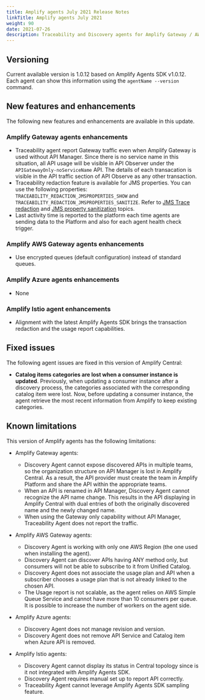 ```yaml
---
title: Amplify agents July 2021 Release Notes
linkTitle: Amplify agents July 2021
weight: 90
date: 2021-07-26
description: Traceability and Discovery agents for Amplify Gateway / AWS / Azure / Istio provide better visibility into your multi-type gateway eco system. These agents collect data from the Gateway (API / traffic) and expose it in Amplify Central, providing you with a global vision of your eco system from a single interface.
---
```


## Versioning

Current available version is 1.0.12 based on Amplify Agents SDK v1.0.12.
Each agent can show this information using the `agentName --version` command.

## New features and enhancements

The following new features and enhancements are available in this update.

### Amplify Gateway agents enhancements

* Traceability agent report Gateway traffic even when Amplify Gateway is used without API Manager. Since there is no service name in this situation, all API usage will be visible in API Observer under the `APIGatewayOnly-noServiceName` API. The details of each transacation is visible in the API traffic section of API Observe as any other transaction.
* Traceability redaction feature is available for JMS properties. You can use the following properties: `TRACEABILITY_REDACTION_JMSPROPERTIES_SHOW` and `TRACEABILITY_REDACTION_JMSPROPERTIES_SANITIZE`. Refer to [JMS Trace redaction](/docs/central/connected_agent_common_reference/trace_redaction/#jms-properties-show-rules) and [JMS property sanitization](/docs/central/connected_agent_common_reference/trace_redaction/#jms-properties-value-sanitization-rules) topics.
* Last activity time is reported to the platform each time agents are sending data to the Platform and also for each agent health check trigger.

### Amplify AWS Gateway agents enhancements

* Use encrypted queues (default configuration) instead of standard queues.

### Amplify Azure agents enhancements

* None

### Amplify Istio agent enhancements

* Alignment with the latest Amplify Agents SDK brings the transaction redaction and the usage report capabilities.

## Fixed issues

The following agent issues are fixed in this version of Amplify Central:

* **Catalog items categories are lost when a consumer instance is updated**. Previously, when updating a consumer instance after a discovery process, the categories associated with the corresponding catalog item were lost. Now, before updating a consumer instance, the agent retrieve the most recent information from Amplify to keep existing categories.

## Known limitations

This version of Amplify agents has the following limitations:

* Amplify Gateway agents:

    * Discovery Agent cannot expose discovered APIs in multiple teams, so the organization structure on API Manager is lost in Amplify Central. As a result, the API provider must create the team in Amplify Platform and share the API within the appropriate teams.
    * When an API is renamed in API Manager, Discovery Agent cannot recognize the API name change. This results in the API displaying in Amplify Central with dual entries of both the originally discovered name and the newly changed name.
    * When using the Gateway only capability without API Manager, Traceability Agent does not report the traffic.

* Amplify AWS Gateway agents:

    * Discovery Agent is working with only one AWS Region (the one used when installing the agent).
    * Discovery Agent can discover APIs having ANY method only, but consumers will not be able to subscribe to it from Unified Catalog.
    * Discovery Agent does not associate the usage plan and API when a subscriber chooses a usage plan that is not already linked to the chosen API.
    * The Usage report is not scalable, as the agent relies on AWS Simple Queue Service and cannot have more than 10 consumers per queue. It is possible to increase the number of workers on the agent side.

* Amplify Azure agents:

    * Discovery Agent does not manage revision and version.
    * Discovery Agent does not remove API Service and Catalog item when Azure API is removed.

* Amplify Istio agents:

    * Discovery Agent cannot display its status in Central topology since is it not integrated with Amplify Agents SDK.
    * Discovery Agent requires manual set up to report API correctly.
    * Traceability Agent cannot leverage Amplify Agents SDK sampling feature.
